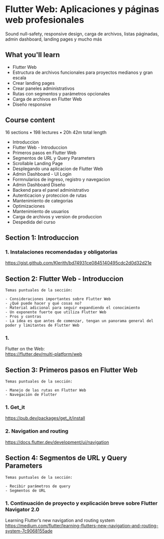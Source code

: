 # Flutter Web: Aplicaciones y páginas web profesionales

Sound null-safety, responsive design, carga de archivos, listas páginadas, admin dashboard, landing pages y mucho más

## What you'll learn

- Flutter Web
- Estructura de archivos funcionales para proyectos medianos y gran escala
- Crear landing pages
- Crear paneles administrativos
- Rutas con segmentos y parámetros opcionales
- Carga de archivos en Flutter Web
- Diseño responsive

## Course content

16 sections • 198 lectures • 20h 42m total length

- Introduccion
- Flutter Web - Introduccion
- Primeros pasos en Flutter Web
- Segmentos de URL y Query Parameters
- Scrollable Landing Page
- Desplegando una aplicacion de Flutter Web
- Admin Dashboard - UI Login
- Formnularios de ingreso, registro y navegacion
- Admin Dashboard Diseño
- Backend para el panel administrativo
- Autenticacion y proteccion de rutas
- Mantenimiento de categorias
- Optimizaciones
- Mantenimiento de usuarios
- Carga de archivos y version de produccion
- Despedida del curso

## Section 1: Introduccion

### 1. Instalaciones recomendadas y obligatorias

https://gist.github.com/Klerith/bd74931ce0845140495cdc2d0d32d21e

## Section 2: Flutter Web - Introduccion

    Temas puntuales de la sección:

    - Consideraciones importantes sobre Flutter Web
    - ¿Qué puede hacer y qué cosas no?
    - Material adicional para seguir expandiendo el conocimiento
    - Un exponente fuerte que utiliza Flutter Web
    - Pros y contras
    - La idea es que antes de comenzar, tengan un panorama general del poder y limitantes de Flutter Web

### 1.

Flutter on the Web:  
https://flutter.dev/multi-platform/web

## Section 3: Primeros pasos en Flutter Web

    Temas puntuales de la sección:

    - Manejo de las rutas en Flutter Web
    - Navegación de Flutter

### 1. Get_it

https://pub.dev/packages/get_it/install

### 2. Navigation and routing

https://docs.flutter.dev/development/ui/navigation

## Section 4: Segmentos de URL y Query Parameters

    Temas puntuales de la sección:

    - Recibir parámetros de query
    - Segmentos de URL

### 1. Continuación de proyecto y explicación breve sobre Flutter Navigator 2.0

Learning Flutter’s new navigation and routing system  
https://medium.com/flutter/learning-flutters-new-navigation-and-routing-system-7c9068155ade
